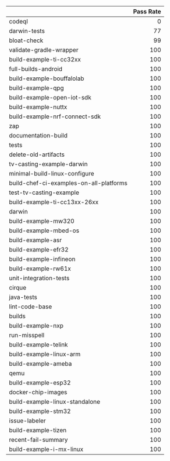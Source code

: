 |                                         |   Pass Rate |
|:----------------------------------------|------------:|
| codeql                                  |           0 |
| darwin-tests                            |          77 |
| bloat-check                             |          99 |
| validate-gradle-wrapper                 |         100 |
| build-example-ti-cc32xx                 |         100 |
| full-builds-android                     |         100 |
| build-example-bouffalolab               |         100 |
| build-example-qpg                       |         100 |
| build-example-open-iot-sdk              |         100 |
| build-example-nuttx                     |         100 |
| build-example-nrf-connect-sdk           |         100 |
| zap                                     |         100 |
| documentation-build                     |         100 |
| tests                                   |         100 |
| delete-old-artifacts                    |         100 |
| tv-casting-example-darwin               |         100 |
| minimal-build-linux-configure           |         100 |
| build-chef-ci-examples-on-all-platforms |         100 |
| test-tv-casting-example                 |         100 |
| build-example-ti-cc13xx-26xx            |         100 |
| darwin                                  |         100 |
| build-example-mw320                     |         100 |
| build-example-mbed-os                   |         100 |
| build-example-asr                       |         100 |
| build-example-efr32                     |         100 |
| build-example-infineon                  |         100 |
| build-example-rw61x                     |         100 |
| unit-integration-tests                  |         100 |
| cirque                                  |         100 |
| java-tests                              |         100 |
| lint-code-base                          |         100 |
| builds                                  |         100 |
| build-example-nxp                       |         100 |
| run-misspell                            |         100 |
| build-example-telink                    |         100 |
| build-example-linux-arm                 |         100 |
| build-example-ameba                     |         100 |
| qemu                                    |         100 |
| build-example-esp32                     |         100 |
| docker-chip-images                      |         100 |
| build-example-linux-standalone          |         100 |
| build-example-stm32                     |         100 |
| issue-labeler                           |         100 |
| build-example-tizen                     |         100 |
| recent-fail-summary                     |         100 |
| build-example-i-mx-linux                |         100 |